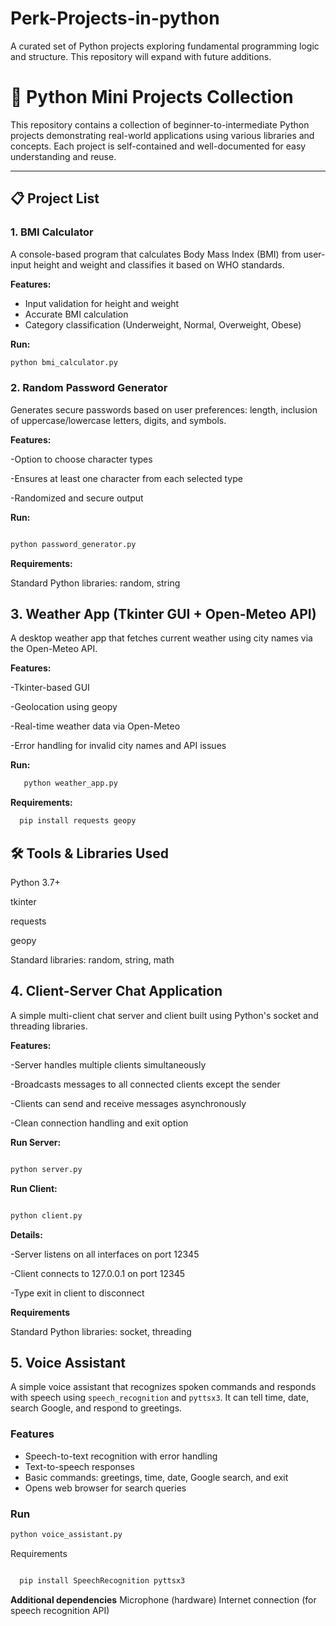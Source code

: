# Perk-Projects-in-python
A curated set of Python projects exploring fundamental programming logic and structure. This repository will expand with future additions.

# 🐍 Python Mini Projects Collection

This repository contains a collection of beginner-to-intermediate Python projects demonstrating real-world applications using various libraries and concepts. Each project is self-contained and well-documented for easy understanding and reuse.

---

## 📋 Project List

### 1. BMI Calculator

A console-based program that calculates Body Mass Index (BMI) from user-input height and weight and classifies it based on WHO standards.

**Features:**
- Input validation for height and weight
- Accurate BMI calculation
- Category classification (Underweight, Normal, Overweight, Obese)

**Run:**
  ```bash
  python bmi_calculator.py
```
### 2. Random Password Generator
Generates secure passwords based on user preferences: length, inclusion of uppercase/lowercase letters, digits, and symbols.

**Features:**

-Option to choose character types

-Ensures at least one character from each selected type

-Randomized and secure output

**Run:**

```bash

python password_generator.py
```
**Requirements:**

  Standard Python libraries: random, string
  
## 3. Weather App (Tkinter GUI + Open-Meteo API)
A desktop weather app that fetches current weather using city names via the Open-Meteo API.

**Features:**

  -Tkinter-based GUI

  -Geolocation using geopy

  -Real-time weather data via Open-Meteo

  -Error handling for invalid city names and API issues

**Run:**
```bash
   python weather_app.py
```
**Requirements:**
```bash
  pip install requests geopy
```

## 🛠️ Tools & Libraries Used
  Python 3.7+

  tkinter

  requests

  geopy

  Standard libraries: random, string, math

## 4. Client-Server Chat Application
A simple multi-client chat server and client built using Python's socket and threading libraries.

**Features:**

  -Server handles multiple clients simultaneously

  -Broadcasts messages to all connected clients except the sender

  -Clients can send and receive messages asynchronously

  -Clean connection handling and exit option

**Run Server:**

  ```bash

  python server.py
```
**Run Client:**

  ```bash

  python client.py
```
**Details:**

  -Server listens on all interfaces on port 12345

  -Client connects to 127.0.0.1 on port 12345

  -Type exit in client to disconnect

**Requirements**

  Standard Python libraries: socket, threading

## 5. Voice Assistant

A simple voice assistant that recognizes spoken commands and responds with speech using `speech_recognition` and `pyttsx3`. It can tell time, date, search Google, and respond to greetings.

### Features

- Speech-to-text recognition with error handling  
- Text-to-speech responses  
- Basic commands: greetings, time, date, Google search, and exit  
- Opens web browser for search queries  

### Run

```bash
python voice_assistant.py
```
Requirements
```bash

  pip install SpeechRecognition pyttsx3
```
**Additional dependencies**
  Microphone (hardware)
  Internet connection (for speech recognition API)



